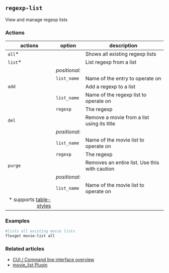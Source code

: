 ## `regexp-list`
View and manage regexp lists

### Actions
| actions | option | description |
| --- | --- | --- |
| `all`* || Shows all existing regexp lists |
| `list`* || List regexp from a list |
|| *positional:* ||
|| `list_name` | Name of the entry to operate on | 
| `add` || Add a regexp to a list | 
|| `list_name` | Name of the regexp list to operate on | 
|| `regexp` | The regexp |
| `del` || Remove a movie from a list using its title | 
|| *positional:* ||
|| `list_name` | Name of the movie list to operate on | 
|| `regexp` | The regexp |
| `purge` || Removes an entire list. Use this with caution |
|| *positional:* ||
|| `list_name` | Name of the movie list to operate on |
|<div align="right">\* supports [table-styles](/CLI/--table-styles)</div> ||


### Examples
```bash
#lists all existing movie lists
flexget movie-list all
```

### Related articles
* [CUI / Command line interface overview](/CLI)
* [movie_list Plugin](/Plugins/List/movie_list)
